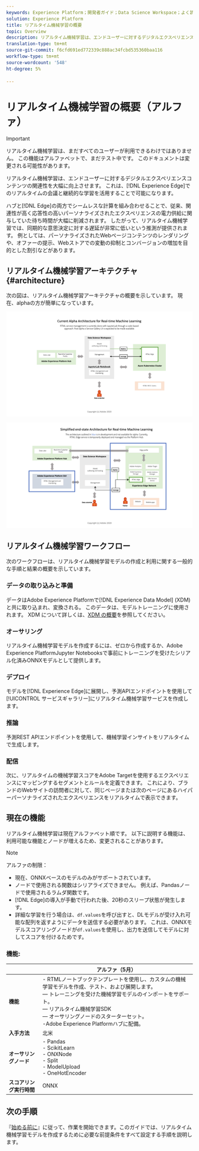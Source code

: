 ```yaml
---
keywords: Experience Platform；開発者ガイド；Data Science Workspace；よく読まれるトピック；リアルタイムの機械学習；
solution: Experience Platform
title: リアルタイム機械学習の概要
topic: Overview
description: リアルタイム機械学習は、エンドユーザーに対するデジタルエクスペリエンスコンテンツの関連性を大幅に向上させます。 これは、Experience Edgeでリアルタイムの会議と継続的な学習を活用することで可能になります。
translation-type: tm+mt
source-git-commit: f6cfd691ed772339c888ac34fcbd535360baa116
workflow-type: tm+mt
source-wordcount: '548'
ht-degree: 5%

---
```



# リアルタイム機械学習の概要（アルファ）

>[!IMPORTANT]
>
>リアルタイム機械学習は、まだすべてのユーザーが利用できるわけではありません。 この機能はアルファベットで、まだテスト中です。 このドキュメントは変更される可能性があります。

リアルタイム機械学習は、エンドユーザーに対するデジタルエクスペリエンスコンテンツの関連性を大幅に向上させます。 これは、[!DNL Experience Edge]でのリアルタイムの会議と継続的な学習を活用することで可能になります。

ハブと[!DNL Edge]の両方でシームレスな計算を組み合わせることで、従来、関連性が高く応答性の高いパーソナライズされたエクスペリエンスの電力供給に関与していた待ち時間が大幅に削減されます。 したがって、リアルタイム機械学習では、同期的な意思決定に対する遅延が非常に低いという推測が提供されます。 例としては、パーソナライズされたWebページコンテンツのレンダリングや、オファーの提示、Webストアでの変動の抑制とコンバージョンの増加を目的とした割引などがあります。

## リアルタイム機械学習アーキテクチャ{#architecture}

次の図は、リアルタイム機械学習アーキテクチャの概要を示しています。 現在、alphaの方が簡単になっています。

![アルファアーチ](../images/rtml/alpha-arch.png)

![簡単になった概要](../images/rtml/end-to-end-arch.png)

## リアルタイム機械学習ワークフロー

次のワークフローは、リアルタイム機械学習モデルの作成と利用に関する一般的な手順と結果の概要を示しています。

### データの取り込みと準備

データはAdobe Experience Platformで[!DNL Experience Data Model] (XDM)と共に取り込まれ、変換される。 このデータは、モデルトレーニングに使用されます。 XDM について詳しくは、[XDM の概要](../../xdm/home.md)を参照してください。

### オーサリング

リアルタイム機械学習モデルを作成するには、ゼロから作成するか、Adobe Experience PlatformJupyter Notebooksで事前にトレーニングを受けたシリアル化済みONNXモデルとして提供します。

### デプロイ

モデルを[!DNL Experience Edge]に展開し、予測APIエンドポイントを使用して[!UICONTROL サービスギャラリー]にリアルタイム機械学習サービスを作成します。

### 推論

予測REST APIエンドポイントを使用して、機械学習インサイトをリアルタイムで生成します。

### 配信

次に、リアルタイムの機械学習スコアをAdobe Targetを使用するエクスペリエンスにマッピングするセグメントとルールを定義できます。 これにより、ブランドのWebサイトの訪問者に対して、同じページまたは次のページにあるハイパーパーソナライズされたエクスペリエンスをリアルタイムで表示できます。

## 現在の機能

リアルタイム機械学習は現在アルファベット順です。 以下に説明する機能は、利用可能な機能とノードが増えるため、変更されることがあります。

>[!NOTE]
>
> アルファの制限：
> - 現在、ONNXベースのモデルのみがサポートされています。
> - ノードで使用される関数はシリアライズできません。 例えば、Pandasノードで使用されるラムダ関数です。
> - [!DNL Edge]の導入が手動で行われた後、20秒のスリープ状態が発生します。
> - 詳細な学習を行う場合は、`df.values`を呼び出すと、DLモデルが受け入れ可能な配列を返すようにデータを送信する必要があります。 これは、ONNXモデルスコアリングノードが`df.values`を使用し、出力を送信してモデルに対してスコアを付けるためです。



### 機能:

|  | アルファ（5月） |
| --- | --- |
| **機能** | - RTMLノートブックテンプレートを使用し、カスタムの機械学習モデルを作成、テスト、および展開します。 <br>  — トレーニングを受けた機械学習モデルのインポートをサポート。<br>  — リアルタイム機械学習SDK<br>  — オーサリングノードのスターターセット。<br> -Adobe Experience Platformハブに配備。 |
| **入手方法** | 北米 |
| **オーサリングノード** | - Pandas <br> - ScikitLearn <br> - ONXNode <br> - Split <br> - ModelUpload <br> - OneHotEncoder |
| **スコアリング実行時間** | ONNX |

## 次の手順

『[始める前に](./getting-started.md)』に従って、作業を開始できます。このガイドでは、リアルタイム機械学習モデルを作成するために必要な前提条件をすべて設定する手順を説明します。

